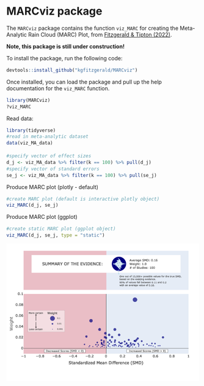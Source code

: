 # MARCviz package

The `MARCviz` package contains the function `viz_MARC` for creating the
Meta-Analytic Rain Cloud (MARC) Plot, from [Fitzgerald & Tipton
(2022)](https://www.tandfonline.com/doi/abs/10.1080/19345747.2022.2031366).

**Note, this package is still under construction!**

To install the package, run the following code:

``` r
devtools::install_github("kgfitzgerald/MARCviz")
```

Once installed, you can load the package and pull up the help
documentation for the `viz_MARC` function.

``` r
library(MARCviz)
?viz_MARC
```

Read data:

``` r
library(tidyverse)
#read in meta-analytic dataset
data(viz_MA_data)

#specify vector of effect sizes
d_j <- viz_MA_data %>% filter(k == 100) %>% pull(d_j)
#specify vector of standard errors
se_j <- viz_MA_data %>% filter(k == 100) %>% pull(se_j)
```

Produce MARC plot (plotly - default)

``` r
#create MARC plot (default is interactive plotly object)
viz_MARC(d_j, se_j)
```

Produce MARC plot (ggplot)

``` r
#create static MARC plot (ggplot object)
viz_MARC(d_j, se_j, type = "static")
```

![](README_files/figure-gfm/unnamed-chunk-3-1.png)<!-- -->

